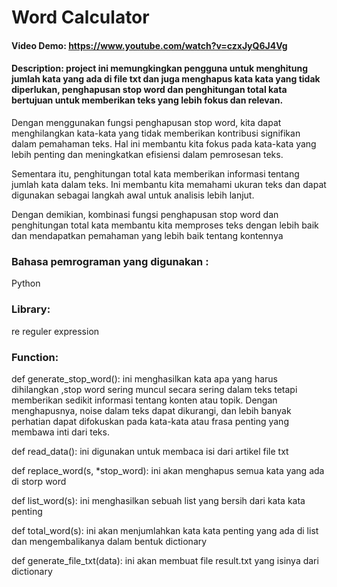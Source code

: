# Word Calculator
#### Video Demo:  https://www.youtube.com/watch?v=czxJyQ6J4Vg
#### Description: project ini memungkingkan pengguna untuk menghitung jumlah kata yang ada di file txt dan juga menghapus kata kata yang tidak diperlukan, penghapusan stop word dan penghitungan total kata bertujuan untuk memberikan teks yang lebih fokus dan relevan.

Dengan menggunakan fungsi penghapusan stop word, kita dapat menghilangkan kata-kata yang tidak memberikan kontribusi signifikan dalam pemahaman teks. Hal ini membantu kita fokus pada kata-kata yang lebih penting dan meningkatkan efisiensi dalam pemrosesan teks.

Sementara itu, penghitungan total kata memberikan informasi tentang jumlah kata dalam teks. Ini membantu kita memahami ukuran teks dan dapat digunakan sebagai langkah awal untuk analisis lebih lanjut.

Dengan demikian, kombinasi fungsi penghapusan stop word dan penghitungan total kata membantu kita memproses teks dengan lebih baik dan mendapatkan pemahaman yang lebih baik tentang kontennya


### Bahasa pemrograman yang digunakan :
Python

### Library:
re reguler expression

### Function:

def generate_stop_word():
ini menghasilkan kata apa yang harus dihilangkan ,stop word sering muncul secara sering dalam teks tetapi memberikan sedikit informasi tentang konten atau topik. Dengan menghapusnya, noise dalam teks dapat dikurangi, dan lebih banyak perhatian dapat difokuskan pada kata-kata atau frasa penting yang membawa inti dari teks.

def read_data():
ini digunakan untuk membaca isi dari artikel file txt

def replace_word(s, *stop_word):
ini akan menghapus semua kata yang ada di storp word

def list_word(s):
ini menghasilkan sebuah list yang bersih dari kata kata penting

def total_word(s):
ini akan menjumlahkan kata kata penting yang ada di list dan mengembalikanya dalam bentuk dictionary

def generate_file_txt(data):
ini akan membuat file result.txt yang isinya dari dictionary

